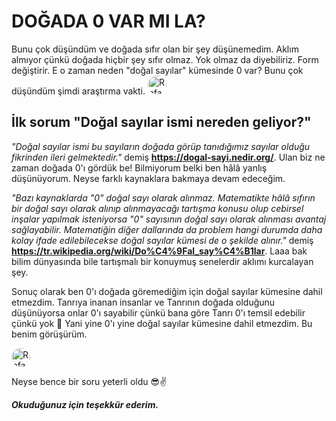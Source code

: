 # DOĞADA 0 VAR MI LA?

Bunu çok düşündüm ve doğada sıfır olan bir şey düşünemedim. Aklım almıyor çünkü doğada hiçbir şey sıfır olmaz. Yok olmaz da diyebiliriz. Form değiştirir. E o zaman neden "doğal sayılar" kümesinde 0 var? Bunu çok düşündüm şimdi araştırma vakti.
<img  alt="Rafa-pic" height="30" style="border-radius:300px;" src="https://c.tenor.com/VBk53-R2Nr0AAAAd/xqc-smashing-table.gif"> 

## İlk sorum "Doğal sayılar ismi nereden geliyor?"

*"Doğal sayılar ismi bu sayıların doğada görüp tanıdığımız sayılar olduğu fikrinden ileri gelmektedir."* demiş **https://dogal-sayi.nedir.org/**. 
Ulan biz ne zaman doğada 0'ı gördük be! Bilmiyorum belki ben hâlâ yanlış düşünüyorum. Neyse farklı kaynaklara bakmaya devam edeceğim. 

*"Bazı kaynaklarda "0" doğal sayı olarak alınmaz. Matematikte hâlâ sıfırın bir doğal sayı olarak alınıp alınmayacağı tartışma konusu olup cebirsel inşalar yapılmak isteniyorsa "0" sayısının doğal sayı olarak alınması avantaj sağlayabilir. Matematiğin diğer dallarında da problem hangi durumda daha kolay ifade edilebilecekse doğal sayılar kümesi de o şekilde alınır."* demiş **https://tr.wikipedia.org/wiki/Do%C4%9Fal_say%C4%B1lar**. 
Laaa bak bilim dünyasında bile tartışmalı bir konuymuş senelerdir aklımı kurcalayan şey. 

Sonuç olarak ben 0'ı doğada göremediğim için doğal sayılar kümesine dahil etmezdim. Tanrıya inanan insanlar ve Tanrının doğada olduğunu düşünüyorsa onlar 0'ı sayabilir çünkü bana göre Tanrı 0'ı temsil edebilir çünkü yok 👀 Yani yine 0'ı yine doğal sayılar kümesine dahil etmezdim. Bu benim görüşürüm. 

<img  alt="Rafa-pic" height="30" style="border-radius:50px;" src="https://cdn.discordapp.com/attachments/933776502393278474/933983753095741490/xqc-heart.gif"> 

Neyse bence bir soru yeterli oldu 😎✌️

***Okuduğunuz için teşekkür ederim.***


